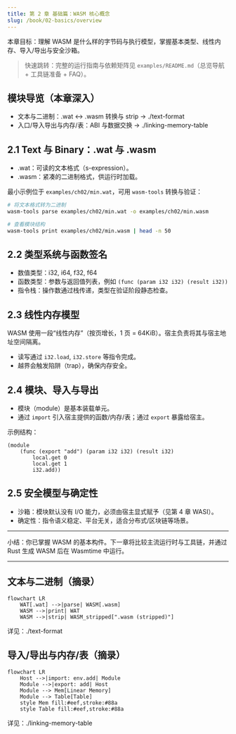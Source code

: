 ```yaml
---
title: 第 2 章 基础篇：WASM 核心概念
slug: /book/02-basics/overview
---
```


本章目标：理解 WASM 是什么样的字节码与执行模型，掌握基本类型、线性内存、导入/导出与安全沙箱。

> 快速跳转：完整的运行指南与依赖矩阵见 `examples/README.md`（总览导航 + 工具链准备 + FAQ）。

## 模块导览（本章深入）

- 文本与二进制：.wat ↔ .wasm 转换与 strip → ./text-format
- 入口/导入导出与内存/表：ABI 与数据交换 → ./linking-memory-table

## 2.1 Text 与 Binary：.wat 与 .wasm

- .wat：可读的文本格式（s-expression）。
- .wasm：紧凑的二进制格式，供运行时加载。

最小示例位于 `examples/ch02/min.wat`，可用 `wasm-tools` 转换与验证：

```bash
# 将文本格式转为二进制
wasm-tools parse examples/ch02/min.wat -o examples/ch02/min.wasm

# 查看模块结构
wasm-tools print examples/ch02/min.wasm | head -n 50
```

## 2.2 类型系统与函数签名

- 数值类型：i32, i64, f32, f64
- 函数类型：参数与返回值列表，例如 `(func (param i32 i32) (result i32))`
- 指令栈：操作数通过栈传递，类型在验证阶段静态检查。

## 2.3 线性内存模型

WASM 使用一段“线性内存”（按页增长，1 页 = 64KiB）。宿主负责将其与宿主地址空间隔离。

- 读写通过 `i32.load`, `i32.store` 等指令完成。
- 越界会触发陷阱（trap），确保内存安全。

## 2.4 模块、导入与导出

- 模块（module）是基本装载单元。
- 通过 `import` 引入宿主提供的函数/内存/表；通过 `export` 暴露给宿主。

示例结构：

```wat
(module
	(func (export "add") (param i32 i32) (result i32)
		local.get 0
		local.get 1
		i32.add))
```

## 2.5 安全模型与确定性

- 沙箱：模块默认没有 I/O 能力，必须由宿主显式赋予（见第 4 章 WASI）。
- 确定性：指令语义稳定、平台无关，适合分布式/区块链等场景。

---

小结：你已掌握 WASM 的基本构件。下一章将比较主流运行时与工具链，并通过 Rust 生成 WASM 后在 Wasmtime 中运行。

---

## 文本与二进制（摘录）

```mermaid
flowchart LR
	WAT[.wat] -->|parse| WASM[.wasm]
	WASM -->|print| WAT
	WASM -->|strip| WASM_stripped[".wasm (stripped)"]
```

详见：./text-format

## 导入/导出与内存/表（摘录）

```mermaid
flowchart LR
	Host -->|import: env.add| Module
	Module -->|export: add| Host
	Module --> Mem[Linear Memory]
	Module --> Table[Table]
	style Mem fill:#eef,stroke:#88a
	style Table fill:#eef,stroke:#88a
```

详见：./linking-memory-table
